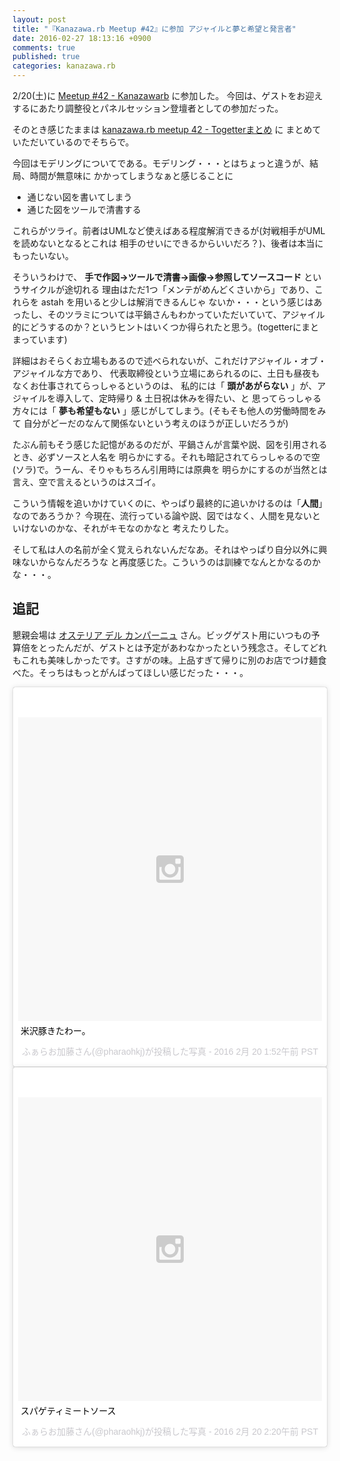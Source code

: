 ```yaml
---
layout: post
title: "『Kanazawa.rb Meetup #42』に参加 アジャイルと夢と希望と発言者"
date: 2016-02-27 18:13:16 +0900
comments: true
published: true
categories: kanazawa.rb
---
```


2/20(土)に [Meetup #42 - Kanazawarb](http://kzrb.org/meetup/42/) に参加した。
今回は、ゲストをお迎えするにあたり調整役とパネルセッション登壇者としての参加だった。

そのとき感じたままは [kanazawa.rb meetup 42 - Togetterまとめ](http://togetter.com/li/941037) に
まとめていただいているのでそちらで。

今回はモデリングについてである。モデリング・・・とはちょっと違うが、結局、時間が無意味に
かかってしまうなぁと感じることに

- 通じない図を書いてしまう
- 通じた図をツールで清書する

これらがツライ。前者はUMLなど使えばある程度解消できるが(対戦相手がUMLを読めないとなるとこれは
相手のせいにできるからいいだろ？)、後者は本当にもったいない。

そういうわけで、 **手で作図→ツールで清書→画像→参照してソースコード** というサイクルが途切れる
理由はただ1つ「メンテがめんどくさいから」であり、これらを astah を用いると少しは解消できるんじゃ
ないか・・・という感じはあったし、そのツラミについては平鍋さんもわかっていただいていて、アジャイル
的にどうするのか？というヒントはいくつか得られたと思う。(togetterにまとまっています)

詳細はおそらくお立場もあるので述べられないが、これだけアジャイル・オブ・アジャイルな方であり、
代表取締役という立場にあられるのに、土日も昼夜もなくお仕事されてらっしゃるというのは、
私的には「 **頭があがらない** 」が、アジャイルを導入して、定時帰り & 土日祝は休みを得たい、と
思ってらっしゃる方々には「 **夢も希望もない** 」感じがしてしまう。(そもそも他人の労働時間をみて
自分がどーだのなんて関係ないという考えのほうが正しいだろうが)

たぶん前もそう感じた記憶があるのだが、平鍋さんが言葉や説、図を引用されるとき、必ずソースと人名を
明らかにする。それも暗記されてらっしゃるので空(ソラ)で。うーん、そりゃもちろん引用時には原典を
明らかにするのが当然とは言え、空で言えるというのはスゴイ。

こういう情報を追いかけていくのに、やっぱり最終的に追いかけるのは「**人間**」なのであろうか？
今現在、流行っている論や説、図ではなく、人間を見ないといけないのかな、それがキモなのかなと
考えたりした。

そして私は人の名前が全く覚えられないんだなあ。それはやっぱり自分以外に興味ないからなんだろうな
と再度感じた。こういうのは訓練でなんとかなるのかな・・・。

## 追記

懇親会場は [オステリア デル カンパーニュ](http://www.campagne.jp/osteria/index.html) さん。ビッグゲスト用にいつもの予算倍をとったんだが、ゲストとは予定があわなかったという残念さ。そしてどれもこれも美味しかったです。さすがの味。上品すぎて帰りに別のお店でつけ麺食べた。そっちはもっとがんばってほしい感じだった・・・。

<blockquote class="instagram-media" data-instgrm-captioned data-instgrm-version="6" style=" background:#FFF; border:0; border-radius:3px; box-shadow:0 0 1px 0 rgba(0,0,0,0.5),0 1px 10px 0 rgba(0,0,0,0.15); margin: 1px; max-width:658px; padding:0; width:99.375%; width:-webkit-calc(100% - 2px); width:calc(100% - 2px);"><div style="padding:8px;"> <div style=" background:#F8F8F8; line-height:0; margin-top:40px; padding:50.0% 0; text-align:center; width:100%;"> <div style=" background:url(data:image/png;base64,iVBORw0KGgoAAAANSUhEUgAAACwAAAAsCAMAAAApWqozAAAAGFBMVEUiIiI9PT0eHh4gIB4hIBkcHBwcHBwcHBydr+JQAAAACHRSTlMABA4YHyQsM5jtaMwAAADfSURBVDjL7ZVBEgMhCAQBAf//42xcNbpAqakcM0ftUmFAAIBE81IqBJdS3lS6zs3bIpB9WED3YYXFPmHRfT8sgyrCP1x8uEUxLMzNWElFOYCV6mHWWwMzdPEKHlhLw7NWJqkHc4uIZphavDzA2JPzUDsBZziNae2S6owH8xPmX8G7zzgKEOPUoYHvGz1TBCxMkd3kwNVbU0gKHkx+iZILf77IofhrY1nYFnB/lQPb79drWOyJVa/DAvg9B/rLB4cC+Nqgdz/TvBbBnr6GBReqn/nRmDgaQEej7WhonozjF+Y2I/fZou/qAAAAAElFTkSuQmCC); display:block; height:44px; margin:0 auto -44px; position:relative; top:-22px; width:44px;"></div></div> <p style=" margin:8px 0 0 0; padding:0 4px;"> <a href="https://www.instagram.com/p/BCAPN-6kz3F/" style=" color:#000; font-family:Arial,sans-serif; font-size:14px; font-style:normal; font-weight:normal; line-height:17px; text-decoration:none; word-wrap:break-word;" target="_blank">米沢豚きたわー。</a></p> <p style=" color:#c9c8cd; font-family:Arial,sans-serif; font-size:14px; line-height:17px; margin-bottom:0; margin-top:8px; overflow:hidden; padding:8px 0 7px; text-align:center; text-overflow:ellipsis; white-space:nowrap;">ふぁらお加藤さん(@pharaohkj)が投稿した写真 - <time style=" font-family:Arial,sans-serif; font-size:14px; line-height:17px;" datetime="2016-02-20T09:52:01+00:00">2016 2月 20 1:52午前 PST</time></p></div></blockquote> <script async defer src="//platform.instagram.com/en_US/embeds.js"></script>

<blockquote class="instagram-media" data-instgrm-captioned data-instgrm-version="6" style=" background:#FFF; border:0; border-radius:3px; box-shadow:0 0 1px 0 rgba(0,0,0,0.5),0 1px 10px 0 rgba(0,0,0,0.15); margin: 1px; max-width:658px; padding:0; width:99.375%; width:-webkit-calc(100% - 2px); width:calc(100% - 2px);"><div style="padding:8px;"> <div style=" background:#F8F8F8; line-height:0; margin-top:40px; padding:50.0% 0; text-align:center; width:100%;"> <div style=" background:url(data:image/png;base64,iVBORw0KGgoAAAANSUhEUgAAACwAAAAsCAMAAAApWqozAAAAGFBMVEUiIiI9PT0eHh4gIB4hIBkcHBwcHBwcHBydr+JQAAAACHRSTlMABA4YHyQsM5jtaMwAAADfSURBVDjL7ZVBEgMhCAQBAf//42xcNbpAqakcM0ftUmFAAIBE81IqBJdS3lS6zs3bIpB9WED3YYXFPmHRfT8sgyrCP1x8uEUxLMzNWElFOYCV6mHWWwMzdPEKHlhLw7NWJqkHc4uIZphavDzA2JPzUDsBZziNae2S6owH8xPmX8G7zzgKEOPUoYHvGz1TBCxMkd3kwNVbU0gKHkx+iZILf77IofhrY1nYFnB/lQPb79drWOyJVa/DAvg9B/rLB4cC+Nqgdz/TvBbBnr6GBReqn/nRmDgaQEej7WhonozjF+Y2I/fZou/qAAAAAElFTkSuQmCC); display:block; height:44px; margin:0 auto -44px; position:relative; top:-22px; width:44px;"></div></div> <p style=" margin:8px 0 0 0; padding:0 4px;"> <a href="https://www.instagram.com/p/BCAScP5kz8G/" style=" color:#000; font-family:Arial,sans-serif; font-size:14px; font-style:normal; font-weight:normal; line-height:17px; text-decoration:none; word-wrap:break-word;" target="_blank">スパゲティミートソース</a></p> <p style=" color:#c9c8cd; font-family:Arial,sans-serif; font-size:14px; line-height:17px; margin-bottom:0; margin-top:8px; overflow:hidden; padding:8px 0 7px; text-align:center; text-overflow:ellipsis; white-space:nowrap;">ふぁらお加藤さん(@pharaohkj)が投稿した写真 - <time style=" font-family:Arial,sans-serif; font-size:14px; line-height:17px;" datetime="2016-02-20T10:20:11+00:00">2016 2月 20 2:20午前 PST</time></p></div></blockquote> <script async defer src="//platform.instagram.com/en_US/embeds.js"></script>
